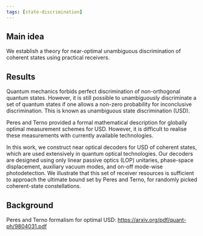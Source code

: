 ```yaml
---
tags: [state-discrimination]
---
```


## Main idea

We establish a theory for near-optimal unambiguous discrimination of coherent states using practical receivers.


## Results

Quantum mechanics forbids perfect discrimination of non-orthogonal quantum states. However, it is still possible to unambiguously discriminate a set of quantum states if one allows a non-zero probability for inconclusive discrimination. This is known as unambiguous state discrimination (USD).

Peres and Terno provided a formal mathematical description for globally optimal measurement schemes for USD. However, it is difficult to realise these measurements with currently available technologies. 

In this work, we construct near optical decoders for USD of coherent states, which are used extensively in quantum optical technologies. Our decoders are designed using only linear passive optics (LOP) unitaries, phase-space displacement, auxiliary vacuum modes, and on-off mode-wise photodetection. We illustrate that this set of receiver resources is sufficient to approach the ultimate bound set by Peres and Terno, for randomly picked coherent-state constellations.


## Background

Peres and Terno formalism for optimal USD: https://arxiv.org/pdf/quant-ph/9804031.pdf
